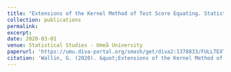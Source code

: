 ```yaml
---
title: "Extensions of the Kernel Method of Test Score Equating. Statistical Studies"
collection: publications
permalink: 
excerpt: 
date: 2020-03-01
venue: Statistical Studies - Umeå University
paperurl: 'https://umu.diva-portal.org/smash/get/diva2:1378833/FULLTEXT01.pdf'
citation: 'Wallin, G. (2020). &quot;Extensions of the Kernel Method of Test Score Equating. Statistical Studies"&quot; <i>Statistical Studies - Umeå University</i>.'
---
```


